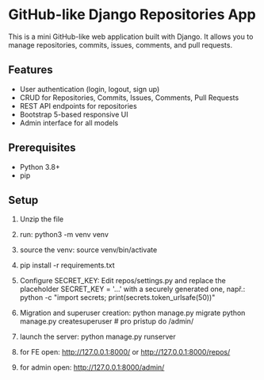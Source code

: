 # GitHub-like Django Repositories App

This is a mini GitHub-like web application built with Django. It allows you to manage repositories, commits, issues, comments, and pull requests.

## Features

- User authentication (login, logout, sign up)
- CRUD for Repositories, Commits, Issues, Comments, Pull Requests
- REST API endpoints for repositories
- Bootstrap 5-based responsive UI
- Admin interface for all models

## Prerequisites

- Python 3.8+
- pip

## Setup

1. Unzip the file
2. run: python3 -m venv venv
3. source the venv: source venv/bin/activate
4. pip install -r requirements.txt
5. Configure SECRET_KEY:
Edit repos/settings.py and replace the placeholder SECRET_KEY = '…'
with a securely generated one, např.: python -c "import secrets; print(secrets.token_urlsafe(50))"

5. Migration and superuser creation: python manage.py migrate
python manage.py createsuperuser   # pro pristup do /admin/
6.  launch the server: python manage.py runserver
7. for FE open: http://127.0.0.1:8000/ or http://127.0.0.1:8000/repos/
8. for admin open: http://127.0.0.1:8000/admin/

